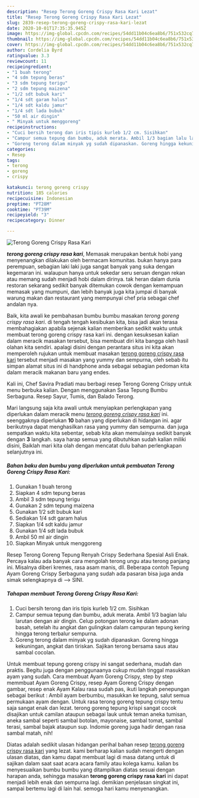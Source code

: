 ```yaml
---
description: "Resep Terong Goreng Crispy Rasa Kari Lezat"
title: "Resep Terong Goreng Crispy Rasa Kari Lezat"
slug: 2839-resep-terong-goreng-crispy-rasa-kari-lezat
date: 2020-10-01T17:35:35.945Z
image: https://img-global.cpcdn.com/recipes/54dd11b04c6ea8b6/751x532cq70/terong-goreng-crispy-rasa-kari-foto-resep-utama.jpg
thumbnail: https://img-global.cpcdn.com/recipes/54dd11b04c6ea8b6/751x532cq70/terong-goreng-crispy-rasa-kari-foto-resep-utama.jpg
cover: https://img-global.cpcdn.com/recipes/54dd11b04c6ea8b6/751x532cq70/terong-goreng-crispy-rasa-kari-foto-resep-utama.jpg
author: Cordelia Byrd
ratingvalue: 3.3
reviewcount: 11
recipeingredient:
- "1 buah terong"
- "4 sdm tepung beras"
- "3 sdm tepung terigu"
- "2 sdm tepung maizena"
- "1/2 sdt bubuk kari"
- "1/4 sdt garam halus"
- "1/4 sdt kaldu jamur"
- "1/4 sdt lada bubuk"
- "50 ml air dingin"
- " Minyak untuk menggoreng"
recipeinstructions:
- "Cuci bersih terong dan iris tipis kurleb 1/2 cm. Sisihkan"
- "Campur semua tepung dan bumbu, aduk merata. Ambil 1/3 bagian lalu larutan dengan air dingin. Celup potongan terong ke dalam adonan basah, setelah itu angkat dan gulingkan dalam campuran tepung kering hingga terong terbalur sempurna."
- "Goreng terong dalam minyak yg sudah dipanaskan. Goreng hingga kekuningan, angkat dan tiriskan. Sajikan terong bersama saus atau sambal cocolan."
categories:
- Resep
tags:
- terong
- goreng
- crispy

katakunci: terong goreng crispy 
nutrition: 185 calories
recipecuisine: Indonesian
preptime: "PT28M"
cooktime: "PT39M"
recipeyield: "3"
recipecategory: Dinner

---
```



![Terong Goreng Crispy Rasa Kari](https://img-global.cpcdn.com/recipes/54dd11b04c6ea8b6/751x532cq70/terong-goreng-crispy-rasa-kari-foto-resep-utama.jpg)

<b><i>terong goreng crispy rasa kari</i></b>, Memasak merupakan bentuk hobi yang menyenangkan dilakukan oleh bermacam komunitas. bukan hanya para perempuan, sebagian laki laki juga sangat banyak yang suka dengan kegemaran ini. walaupun hanya untuk sekedar seru seruan dengan rekan atau memang sudah menjadi hobi dalam dirinya. tak heran dalam dunia restoran sekarang sedikit banyak ditemukan cowok dengan kemampuan memasak yang mumpuni, dan lebih banyak juga kita jumpai di banyak warung makan dan restaurant yang mempunyai chef pria sebagai chef andalan nya.

Baik, kita awali ke pembahasan bumbu bumbu masakan <i>terong goreng crispy rasa kari</i>. di tengah tengah kesibukan kita, bisa jadi akan terasa membahagiakan apabila sejenak kalian memberikan sedikit waktu untuk membuat terong goreng crispy rasa kari ini. dengan kesuksesan kalian dalam meracik masakan tersebut, bisa membuat diri kita bangga oleh hasil olahan kita sendiri. apalagi disini dengan perantara situs ini kita akan memperoleh rujukan untuk membuat masakan <u>terong goreng crispy rasa kari</u> tersebut menjadi masakan yang yummy dan sempurna, oleh sebab itu simpan alamat situs ini di handphone anda sebagai sebagian pedoman kita dalam meracik makanan baru yang endes.

Kali ini, Chef Savira Pradiati mau berbagi resep Terong Goreng Crispy untuk menu berbuka kalian. Dengan menggunakan Sasa Tepung Bumbu Serbaguna. Resep Sayur, Tumis, dan Balado Terong.


Mari langsung saja kita awali untuk menyiapkan perlengkapan yang diperlukan dalam meracik menu <u><i>terong goreng crispy rasa kari</i></u> ini. seenggaknya diperlukan <b>10</b> bahan yang diperlukan di hidangan ini. agar berikutnya dapat menghasilkan rasa yang yummy dan sempurna. dan juga sempatkan waktu kita sebentar, sebab kita akan memulainya sedikit banyak dengan <b>3</b> langkah. saya harap semua yang dibutuhkan sudah kalian miliki disini, Baiklah mari kita olah dengan mencatat dulu bahan perlengkapan selanjutnya ini.

<!--inarticleads1-->

##### Bahan baku dan bumbu yang diperlukan untuk pembuatan Terong Goreng Crispy Rasa Kari:

1. Gunakan 1 buah terong
1. Siapkan 4 sdm tepung beras
1. Ambil 3 sdm tepung terigu
1. Gunakan 2 sdm tepung maizena
1. Gunakan 1/2 sdt bubuk kari
1. Sediakan 1/4 sdt garam halus
1. Siapkan 1/4 sdt kaldu jamur
1. Gunakan 1/4 sdt lada bubuk
1. Ambil 50 ml air dingin
1. Siapkan  Minyak untuk menggoreng


Resep Terong Goreng Tepung Renyah Crispy Sederhana Spesial Asli Enak. Percaya kalau ada banyak cara mengolah terong ungu atau terong panjang ini. Misalnya diberi kremes, rasa asam manis, dll. Beberapa contoh Tepung Ayam Goreng Crispy Serbaguna yang sudah ada pasaran bisa juga anda simak selengkapnya di --&gt; SINI. 

<!--inarticleads2-->

##### Tahapan membuat Terong Goreng Crispy Rasa Kari:

1. Cuci bersih terong dan iris tipis kurleb 1/2 cm. Sisihkan
1. Campur semua tepung dan bumbu, aduk merata. Ambil 1/3 bagian lalu larutan dengan air dingin. Celup potongan terong ke dalam adonan basah, setelah itu angkat dan gulingkan dalam campuran tepung kering hingga terong terbalur sempurna.
1. Goreng terong dalam minyak yg sudah dipanaskan. Goreng hingga kekuningan, angkat dan tiriskan. Sajikan terong bersama saus atau sambal cocolan.


Untuk membuat tepung goreng crispy ini sangat sederhana, mudah dan praktis. Begitu juga dengan penggunaanya cukup mudah tinggal masukkan ayam yang sudah. Cara membuat Ayam Goreng Crispy, step by step memmbuat Ayam Goreng Crispy, resep Ayam Goreng Crispy dengan gambar, resep enak Ayam Kalau rasa sudah pas, ikuti langkah penepungan sebagai berikut : Ambil ayam berbumbu, masukkan ke tepung, salut semua permukaan ayam dengan. Untuk rasa terong goreng tepung crispy tentu saja sangat enak dan lezat. terong goreng tepung krispi sangat cocok disajikan untuk camilan ataupun sebagai lauk untuk teman aneka tumisan, aneka sambal seperti sambal botolan, mayonaise, sambal tomat, sambal terasi, sambal bajak ataupun sup. Indomie goreng juga hadir dengan rasa sambal matah, nih! 

Diatas adalah sedikit ulasan hidangan perihal bahan resep <u>terong goreng crispy rasa kari</u> yang lezat. kami berharap kalian sudah mengerti dengan ulasan diatas, dan kamu dapat membuat lagi di masa datang untuk di sajikan dalam saat saat acara acara family atau kolega kamu. kalian bs menyesuaikan bumbu bumbu yang ditampilkan diatas sesuai dengan harapan anda, sehingga masakan <b>terong goreng crispy rasa kari</b> ini dapat menjadi lebih enak dan sempurna lagi. demikian penjelasan singkat ini, sampai bertemu lagi di lain hal. semoga hari kamu menyenangkan.
